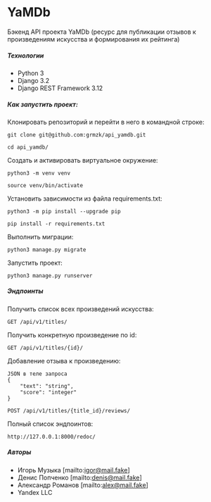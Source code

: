 # YaMDb
Бэкенд API проекта YaMDb (ресурс для публикации отзывов к произведениям 
искусства и формирования их рейтинга)

##### Технологии
- Python 3
- Django 3.2
- Django REST Framework 3.12
##### Как запустить проект:

Клонировать репозиторий и перейти в него в командной строке:

```
git clone git@github.com:grmzk/api_yamdb.git
```

```
cd api_yamdb/
```

Cоздать и активировать виртуальное окружение:

```
python3 -m venv venv
```

```
source venv/bin/activate
```

Установить зависимости из файла requirements.txt:

```
python3 -m pip install --upgrade pip
```

```
pip install -r requirements.txt
```

Выполнить миграции:

```
python3 manage.py migrate
```

Запустить проект:

```
python3 manage.py runserver
```

##### Эндпоинты

Получить список всех произведений искусства:
```
GET /api/v1/titles/
```

Получить конкретную произведение по id:
```
GET /api/v1/titles/{id}/
```

Добавление отзыва к произведению:
```
JSON в теле запроса
{
    "text": "string",
    "score": "integer"
}

POST /api/v1/titles/{title_id}/reviews/
```

Полный список эндпоинтов:
```
http://127.0.0.1:8000/redoc/
```

##### Авторы
- Игорь Музыка [mailto:igor@mail.fake]
- Денис Попченко [mailto:denis@mail.fake]
- Александр Романов [mailto:alex@mail.fake]
- Yandex LLC
